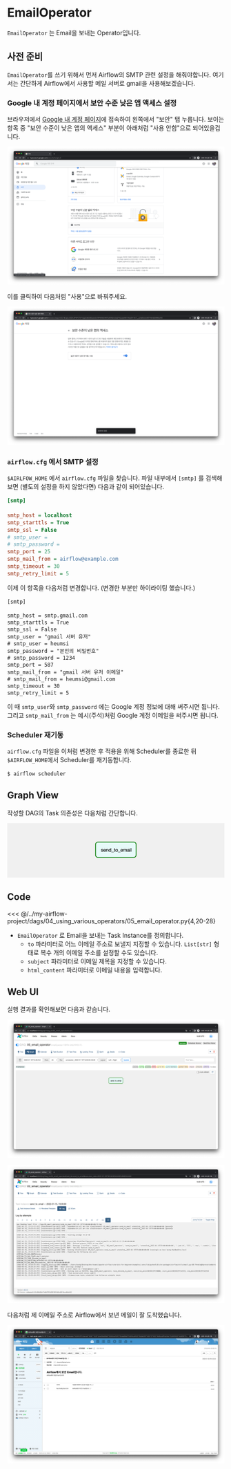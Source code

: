 # EmailOperator

`EmailOperator` 는 Email을 보내는 Operator입니다.

## 사전 준비

`EmailOperator`를 쓰기 위해서 먼저 Airflow의 SMTP 관련 설정을 해줘야합니다.
여기서는 간단하게 Airflow에서 사용할 메일 서버로 gmail을 사용해보겠습니다.

### Google 내 계정 페이지에서 보안 수준 낮은 앱 액세스 설정

브라우저에서 [Google 내 계정 페이지](https://myaccount.google.com/security)에 접속하여 왼쪽에서 "보안" 탭 누릅니다.
보이는 항목 중 "보안 수준이 낮은 앱의 액세스" 부분이 아래처럼 "사용 안함"으로 되어있을겁니다.

![img.png](./img.png)

이를 클릭하여 다음처럼 "사용"으로 바꿔주세요.

![img_1.png](./img_1.png)

### `airflow.cfg` 에서 SMTP 설정

`$AIRLFOW_HOME` 에서 `airflow.cfg` 파일을 찾습니다.
파일 내부에서 `[smtp]` 를 검색해보면 (별도의 설정을 하지 않았다면) 다음과 같이 되어있습니다.

```ini
[smtp]

smtp_host = localhost
smtp_starttls = True
smtp_ssl = False
# smtp_user =
# smtp_password =
smtp_port = 25
smtp_mail_from = airflow@example.com
smtp_timeout = 30
smtp_retry_limit = 5
```

이제 이 항목을 다음처럼 변경합니다. (변경한 부분만 하이라이팅 했습니다.)

```ini{3,6,8,10,11}
[smtp]

smtp_host = smtp.gmail.com
smtp_starttls = True
smtp_ssl = False
smtp_user = "gmail 서버 유저"
# smtp_user = heumsi
smtp_password = "본인의 비밀번호"
# smtp_password = 1234
smtp_port = 587
smtp_mail_from = "gmail 서버 유저 이메일"
# smtp_mail_from = heumsi@gmail.com
smtp_timeout = 30
smtp_retry_limit = 5
```

이 때 `smtp_user`와 `smtp_password` 에는 Google 계정 정보에 대해 써주시면 됩니다.
그리고 `smtp_mail_from` 는 예시(주석)처럼 Google 계정 이메일을 써주시면 됩니다.

### Scheduler 재기동

`airflow.cfg` 파일을 이처럼 변경한 후 적용을 위해 Scheduler를 종료한 뒤 `$AIRFLOW_HOME`에서 Scheduler를 재기동합니다.

```bash
$ airflow scheduler
```

## Graph View

작성할 DAG의 Task 의존성은 다음처럼 간단합니다.

![img_2.png](./img_2.png)

## Code

<<< @/../my-airflow-project/dags/04_using_various_operators/05_email_operator.py{4,20-28}

- `EmailOperator` 로 Email을 보내는 Task Instance를 정의합니다.
  - `to` 파라미터로 어느 이메일 주소로 보낼지 지정할 수 있습니다. `List[str]` 형태로 복수 개의 이메일 주소를 설정할 수도 있습니다.
  - `subject` 파라미터로 이메일 제목을 지정할 수 있습니다.
  - `html_content` 파라미터로 이메일 내용을 입력합니다.

## Web UI

실행 결과를 확인해보면 다음과 같습니다.

![img_3.png](./img_3.png)

![img_4.png](./img_4.png)

다음처럼 제 이메일 주소로 Airflow에서 보낸 메일이 잘 도착했습니다.

![img_5.png](./img_5.png)
